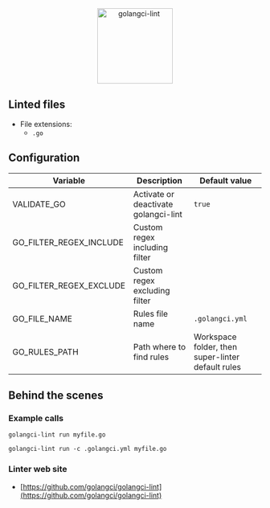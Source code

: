 <!-- markdownlint-disable MD033 MD041 -->
<!-- Generated by .automation/build.py, please do not update manually -->

<div align="center">
  <a href="https://github.com/golangci/golangci-lint" target="blank" title="Visit linter Web Site">
    <img src="https://repository-images.githubusercontent.com/132145189/05239680-dfaf-11e9-9646-2c3ef2f5f8d4" alt="golangci-lint" height="150px">
  </a>
</div>

## Linted files

- File extensions:
  - `.go`

## Configuration

| Variable | Description | Default value |
| ----------------- | -------------- | -------------- |
| VALIDATE_GO | Activate or deactivate golangci-lint | `true` |
| GO_FILTER_REGEX_INCLUDE | Custom regex including filter |  |
| GO_FILTER_REGEX_EXCLUDE | Custom regex excluding filter |  |
| GO_FILE_NAME | Rules file name | `.golangci.yml` |
| GO_RULES_PATH | Path where to find rules | Workspace folder, then super-linter default rules |

## Behind the scenes

### Example calls

```shell
golangci-lint run myfile.go
```

```shell
golangci-lint run -c .golangci.yml myfile.go
```

### Linter web site
- [https://github.com/golangci/golangci-lint](https://github.com/golangci/golangci-lint)

